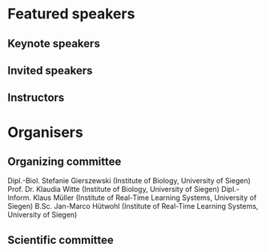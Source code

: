 # Featured speakers

## Keynote speakers


## Invited speakers


## Instructors


# Organisers


## Organizing committee
Dipl.-Biol. Stefanie Gierszewski (Institute of Biology, University of Siegen)
Prof. Dr. Klaudia Witte (Institute of Biology, University of Siegen)
Dipl.-Inform. Klaus Müller (Institute of Real-Time Learning Systems, University of Siegen)
B.Sc. Jan-Marco Hütwohl (Institute of Real-Time Learning Systems, University of Siegen)

## Scientific committee

